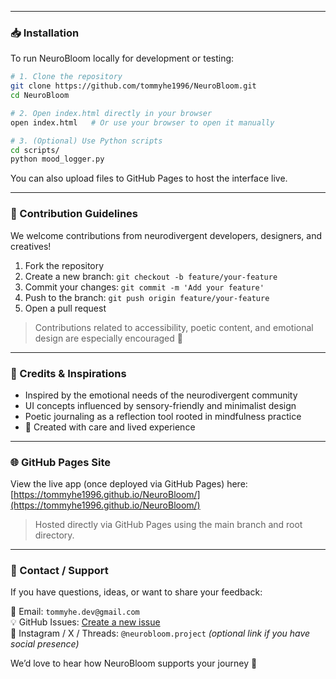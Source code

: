 
---

### 📥 Installation

To run NeuroBloom locally for development or testing:

```bash
# 1. Clone the repository
git clone https://github.com/tommyhe1996/NeuroBloom.git
cd NeuroBloom

# 2. Open index.html directly in your browser
open index.html   # Or use your browser to open it manually

# 3. (Optional) Use Python scripts
cd scripts/
python mood_logger.py
```

You can also upload files to GitHub Pages to host the interface live.

---

### 🤝 Contribution Guidelines

We welcome contributions from neurodivergent developers, designers, and creatives!

1. Fork the repository
2. Create a new branch: `git checkout -b feature/your-feature`
3. Commit your changes: `git commit -m 'Add your feature'`
4. Push to the branch: `git push origin feature/your-feature`
5. Open a pull request

> Contributions related to accessibility, poetic content, and emotional design are especially encouraged 🌱

---

### 🧠 Credits & Inspirations

- Inspired by the emotional needs of the neurodivergent community
- UI concepts influenced by sensory-friendly and minimalist design
- Poetic journaling as a reflection tool rooted in mindfulness practice
- 💖 Created with care and lived experience

---

### 🌐 GitHub Pages Site

View the live app (once deployed via GitHub Pages) here:  
[https://tommyhe1996.github.io/NeuroBloom/](https://tommyhe1996.github.io/NeuroBloom/)

> Hosted directly via GitHub Pages using the main branch and root directory.

---

### 💬 Contact / Support

If you have questions, ideas, or want to share your feedback:

📧 Email: `tommyhe.dev@gmail.com`  
💡 GitHub Issues: [Create a new issue](https://github.com/tommyhe1996/NeuroBloom/issues/new)  
🐣 Instagram / X / Threads: `@neurobloom.project` *(optional link if you have social presence)*

We’d love to hear how NeuroBloom supports your journey 🌸
